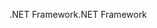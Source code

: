 <span data-ttu-id="1526d-101">.NET Framework</span><span class="sxs-lookup"><span data-stu-id="1526d-101">.NET Framework</span></span>